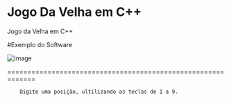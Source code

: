 # Jogo Da Velha em C++
Jogo da Velha em C++

#Exemplo do Software

![image](https://github.com/WalderlanSena/jogodavelhaemc/blob/master/exemplo.png)

=============================================================
```
	Digite uma posição, ultilizando as teclas de 1 a 9.
```
